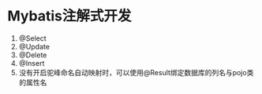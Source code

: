 # Mybatis注解式开发

1. @Select
2. @Update
3. @Delete
4. @Insert
5. 没有开启驼峰命名自动映射时，可以使用@Result绑定数据库的列名与pojo类的属性名